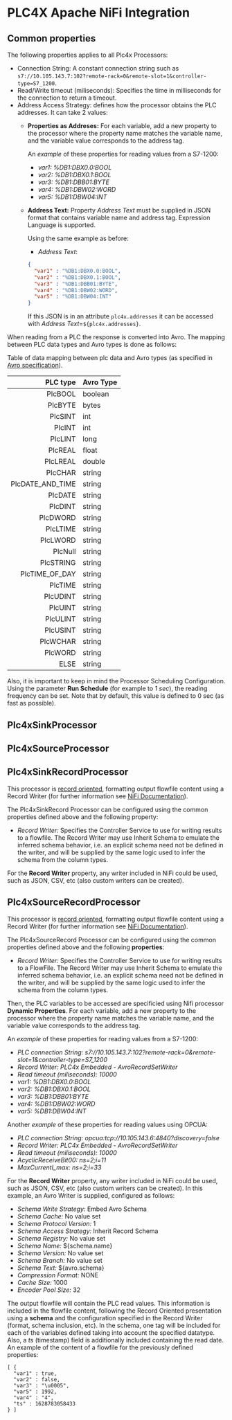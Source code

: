 <!--
Licensed to the Apache Software Foundation (ASF) under one
or more contributor license agreements.  See the NOTICE file
distributed with this work for additional information
regarding copyright ownership.  The ASF licenses this file
to you under the Apache License, Version 2.0 (the
"License"); you may not use this file except in compliance
with the License.  You may obtain a copy of the License at

      https://www.apache.org/licenses/LICENSE-2.0

Unless required by applicable law or agreed to in writing,
software distributed under the License is distributed on an
"AS IS" BASIS, WITHOUT WARRANTIES OR CONDITIONS OF ANY
KIND, either express or implied.  See the License for the
specific language governing permissions and limitations
under the License.
 -->
# PLC4X Apache NiFi Integration

## Common properties
The following properties applies to all Plc4x Processors:
* Connection String: A constant connection string such as `s7://10.105.143.7:102?remote-rack=0&remote-slot=1&controller-type=S7_1200`.
* Read/Write timeout (miliseconds): Specifies the time in milliseconds for the connection to return a timeout.
* Address Access Strategy: defines how the processor obtains the PLC addresses. It can take 2 values:
  * **Properties as Addreses:** 
      For each variable, add a new property to the processor where the property name matches the variable name, and the variable value corresponds to the address tag. 

    An *example* of these properties for reading values from a S7-1200:
    - *var1:* *%DB1:DBX0.0:BOOL*
    - *var2:* *%DB1:DBX0.1:BOOL*
    - *var3:* *%DB1:DBB01:BYTE*
    - *var4:* *%DB1:DBW02:WORD*
    - *var5:* *%DB1:DBW04:INT*

  * **Address Text:**
    Property *Address Text* must be supplied in JSON format that contains variable name and address tag. Expression Language is supported.

    Using the same example as before:
    - *Address Text*:  
    ```json
    {
      "var1" : "%DB1:DBX0.0:BOOL",
      "var2" : "%DB1:DBX0.1:BOOL",
      "var3" : "%DB1:DBB01:BYTE",
      "var4" : "%DB1:DBW02:WORD",
      "var5" : "%DB1:DBW04:INT" 
    }
    ```
    If this JSON is in an attribute `plc4x.addresses` it can be accessed with *Address Text*=`${plc4x.addresses}`. 


When reading from a PLC the response is converted into Avro. The mapping between PLC data types and Avro types is done as follows:

Table of data mapping between plc data and Avro types (as specified in [Avro specification](https://avro.apache.org/docs/1.11.1/specification/#primitive-types)).


| PLC type | Avro Type |
|----------:|-----------|
| PlcBOOL | boolean |
| PlcBYTE | bytes |
| PlcSINT | int |
| PlcINT | int |
| PlcLINT | long |
| PlcREAL | float |
| PlcLREAL | double |
| PlcCHAR | string |
| PlcDATE_AND_TIME | string |
| PlcDATE | string |
| PlcDINT | string |
| PlcDWORD | string |
| PlcLTIME | string |
| PlcLWORD | string |
| PlcNull | string |
| PlcSTRING | string |
| PlcTIME_OF_DAY | string |
| PlcTIME | string |
| PlcUDINT | string |
| PlcUINT | string |
| PlcULINT | string |
| PlcUSINT | string |
| PlcWCHAR | string |
| PlcWORD | string |
| ELSE | string |


Also, it is important to keep in mind the Processor Scheduling Configuration. Using the parameter **Run Schedule** (for example to *1 sec*), the reading frequency can be set. Note that by default, this value is defined to 0 sec (as fast as possible).


## Plc4xSinkProcessor

## Plc4xSourceProcessor

## Plc4xSinkRecordProcessor

This processor is <ins>record oriented</ins>, formatting output flowfile content using a Record Writer (for further information see [NiFi Documentation](https://nifi.apache.org/docs/nifi-docs/html/record-path-guide.html#overview)). 

The Plc4xSinkRecord Processor can be configured using the common properties defined above and the following property:
- *Record Writer:* Specifies the Controller Service to use for writing results to a flowfile. The Record Writer may use Inherit Schema to emulate the inferred schema behavior, i.e. an explicit schema need not be defined in the writer, and will be supplied by the same logic used to infer the schema from the column types.


For the **Record Writer** property, any writer included in NiFi could be used, such as JSON, CSV, etc (also custom writers can be created).


## Plc4xSourceRecordProcessor

This processor is <ins>record oriented</ins>, formatting output flowfile content using a Record Writer (for further information see [NiFi Documentation](https://nifi.apache.org/docs/nifi-docs/html/record-path-guide.html#overview)). 

The Plc4xSourceRecord Processor can be configured using the common properties defined above and the following **properties**:

- *Record Writer:* Specifies the Controller Service to use for writing results to a FlowFile. The Record Writer may use Inherit Schema to emulate the inferred schema behavior, i.e. an explicit schema need not be defined in the writer, and will be supplied by the same logic used to infer the schema from the column types.

Then, the PLC variables to be accessed are specificied using Nifi processor **Dynamic Properties**. For each variable, add a new property to the processor where the property name matches the variable name, and the variable value corresponds to the address tag. 

An *example* of these properties for reading values from a S7-1200:

- *PLC connection String:* *s7://10.105.143.7:102?remote-rack=0&remote-slot=1&controller-type=S7_1200*
- *Record Writer:* *PLC4x Embedded - AvroRecordSetWriter*
- *Read timeout (miliseconds):* *10000*
- *var1:* *%DB1:DBX0.0:BOOL*
- *var2:* *%DB1:DBX0.1:BOOL*
- *var3:* *%DB1:DBB01:BYTE*
- *var4:* *%DB1:DBW02:WORD*
- *var5:* *%DB1:DBW04:INT*

Another *example* of these properties for reading values using OPCUA:
- *PLC connection String:* *opcua:tcp://10.105.143.6:4840?discovery=false*
- *Record Writer:* *PLC4x Embedded - AvroRecordSetWriter*
- *Read timeout (miliseconds):* *10000*
- *AcyclicReceiveBit00:* *ns=2;i=11*
- *MaxCurrentI_max:* *ns=2;i=33*

For the **Record Writer** property, any writer included in NiFi could be used, such as JSON, CSV, etc (also custom writers can be created). In this example, an Avro Writer is supplied, configured as follows:

- *Schema Write Strategy:* Embed Avro Schema
- *Schema Cache:* No value set
- *Schema Protocol Version:* 1
- *Schema Access Strategy:* Inherit Record Schema
- *Schema Registry:* No value set
- *Schema Name:* ${schema.name}
- *Schema Version:* No value set
- *Schema Branch:* No value set
- *Schema Text:* ${avro.schema}
- *Compression Format:* NONE
- *Cache Size:* 1000
- *Encoder Pool Size:* 32


The output flowfile will contain the PLC read values. This information is included in the flowfile content, following the Record Oriented presentation using a **schema** and the configuration specified in the Record Writer (format, schema inclusion, etc). In the schema, one tag will be included for each of the variables defined taking into account the specified datatype. Also, a *ts* (timestamp) field is additionally included containing the read date. An example of the content of a flowfile for the previously defined properties:

```
[ {
  "var1" : true,
  "var2" : false,
  "var3" : "\u0005",
  "var5" : 1992,
  "var4" : "4",
  "ts" : 1628783058433
} ]
```